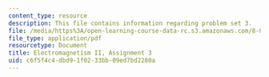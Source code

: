 ```yaml
---
content_type: resource
description: This file contains information regarding problem set 3.
file: /media/https%3A/open-learning-course-data-rc.s3.amazonaws.com/8-07-electromagnetism-ii-fall-2012/c6f5f4c4dbd91f0233bb09ed7bd2280a_MIT8_07F12_pset03.pdf
file_type: application/pdf
resourcetype: Document
title: Electromagnetism II, Assignment 3
uid: c6f5f4c4-dbd9-1f02-33bb-09ed7bd2280a
---
```

